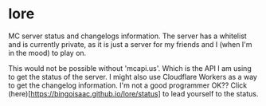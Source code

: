 # lore
MC server status and changelogs information.
The server has a whitelist and is currently private, as it is just a server for my friends and I (when I'm in the mood) to play on.

This would not be possible without 'mcapi.us'. Which is the API I am using to get the status of the server.
I might also use Cloudflare Workers as a way to get the changelog information. I'm not a good programmer OK??
Click (here)[https://bingoisaac.github.io/lore/status] to lead yourself to the status.
